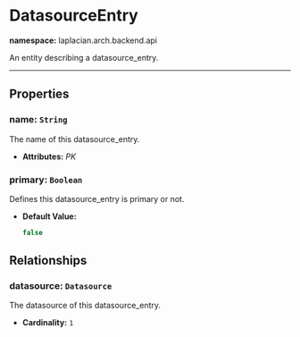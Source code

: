 

# **DatasourceEntry**
**namespace:** laplacian.arch.backend.api

An entity describing a datasource_entry.



---

## Properties

### name: `String`
The name of this datasource_entry.
- **Attributes:** *PK*

### primary: `Boolean`
Defines this datasource_entry is primary or not.
- **Default Value:**
  ```kotlin
  false
  ```

## Relationships

### datasource: `Datasource`
The datasource of this datasource_entry.
- **Cardinality:** `1`
